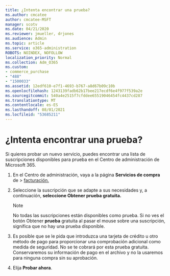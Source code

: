 ```yaml
---
title: ¿Intenta encontrar una prueba?
ms.author: cmcatee
author: cmcatee-MSFT
manager: scotv
ms.date: 04/21/2020
ms.reviewer: jmueller, drjones
ms.audience: Admin
ms.topic: article
ms.service: o365-administration
ROBOTS: NOINDEX, NOFOLLOW
localization_priority: Normal
ms.collection: Adm_O365
ms.custom:
- commerce_purchase
- "488"
- "1500033"
ms.assetid: 12edf610-e7f1-4693-b767-a8d67b09c10b
ms.openlocfilehash: 1243139fadb62b17bee217ecdf6e4f977f539a2e
ms.sourcegitcommit: 540a4e2515f7cfddee65519046454fc4437cd287
ms.translationtype: MT
ms.contentlocale: es-ES
ms.lasthandoff: 08/01/2021
ms.locfileid: "53685211"
---
```

# <a name="trying-to-find-a-trial"></a>¿Intenta encontrar una prueba?

Si quieres probar un nuevo servicio, puedes encontrar una lista de suscripciones disponibles para prueba en el Centro de administración de Microsoft 365.
  
1. En el Centro de administración, vaya a la página **Servicios de compra** de \> [facturación.](https://go.microsoft.com/fwlink/p/?linkid=868433)

2. Seleccione la suscripción que se adapte a sus necesidades y, a continuación, **seleccione Obtener prueba gratuita.**

    > [!NOTE]
    > No todas las suscripciones están disponibles como prueba. Si no ves el botón Obtener **prueba** gratuita al pasar el mouse sobre una suscripción, significa que no hay una prueba disponible.
  
3. Es posible que se le pida que introduzca una tarjeta de crédito u otro método de pago para proporcionar una comprobación adicional como medida de seguridad. No se te cobrará por esta prueba gratuita. Conservaremos su información de pago en el archivo y no la usaremos para ninguna compra sin su aprobación.

4. Elija **Probar ahora**.